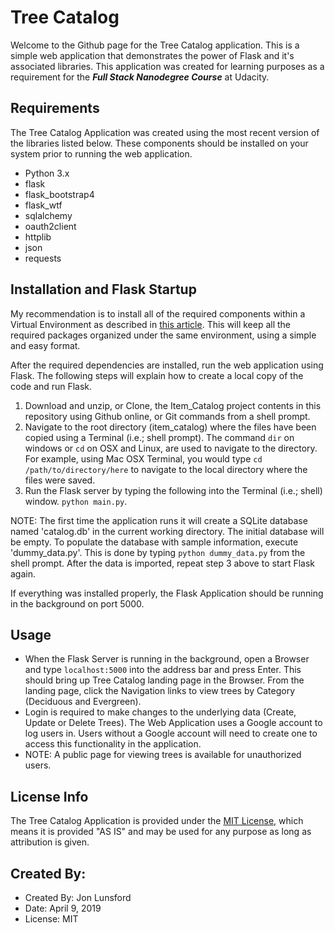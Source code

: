 # Tree Catalog
Welcome to the Github page for the Tree Catalog application.  This is a simple web application that demonstrates the power of Flask and it's associated libraries.  This application was created for learning purposes as a requirement for the **_Full Stack Nanodegree Course_** at Udacity.

## Requirements
The Tree Catalog Application was created using the most recent version of the libraries listed below.  These components should be installed on your system prior to running the web application.
* Python 3.x
* flask
* flask_bootstrap4
* flask_wtf
* sqlalchemy
* oauth2client
* httplib
* json
* requests

## Installation and Flask Startup
My recommendation is to install all of the required components within a Virtual Environment as described in [this article](https://docs.python-guide.org/dev/virtualenvs/).  This will keep all the required packages organized under the same environment, using a simple and easy format.

After the required dependencies are installed, run the web application using Flask.  The following steps will explain how to create a local copy of the code and run Flask.

1.  Download and unzip, or Clone, the Item_Catalog project contents in this repository using Github online, or Git commands from a shell prompt.
2.  Navigate to the root directory (item_catalog) where the files have been copied using a Terminal (i.e.; shell prompt).  The command `dir` on windows or `cd` on OSX and Linux, are used to navigate to the directory.  For example, using Mac OSX Terminal, you would type `cd /path/to/directory/here` to navigate to the local directory where the files were saved.
3.  Run the Flask server by typing the following into the Terminal (i.e.; shell) window. `python main.py`.

NOTE:  The first time the application runs it will create a SQLite database named 'catalog.db' in the current working directory.  The initial database will be empty.  To populate the database with sample information, execute 'dummy_data.py'.  This is done by typing `python dummy_data.py` from the shell prompt.  After the data is imported, repeat step 3 above to start Flask again.

If everything was installed properly, the Flask Application should be running in the background on port 5000.

## Usage
* When the Flask Server is running in the background, open a Browser and type `localhost:5000` into the address bar and press Enter.   This should bring up Tree Catalog landing page in the Browser.   From the landing page, click the Navigation links to view trees by Category (Deciduous and Evergreen).
* Login is required to make changes to the underlying data (Create, Update or Delete Trees).  The Web Application uses a Google account to log users in.  Users without a Google account will need to create one to access this functionality in the application.
* NOTE:  A public page for viewing trees is available for unauthorized users.

## License Info
The Tree Catalog Application is provided under the [MIT License](https://choosealicense.com/licenses/mit/), which means it is provided "AS IS" and may be used for any purpose as long as attribution is given.

## Created By:
* Created By: Jon Lunsford
* Date: April 9, 2019
* License: MIT

